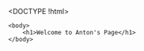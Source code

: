 <DOCTYPE !html>

<html>
	<head>
		<title>Anton's WAMPServer</title>
	</head>
	
	<body>
		<h1>Welcome to Anton's Page</h1>
	</body>
</html>